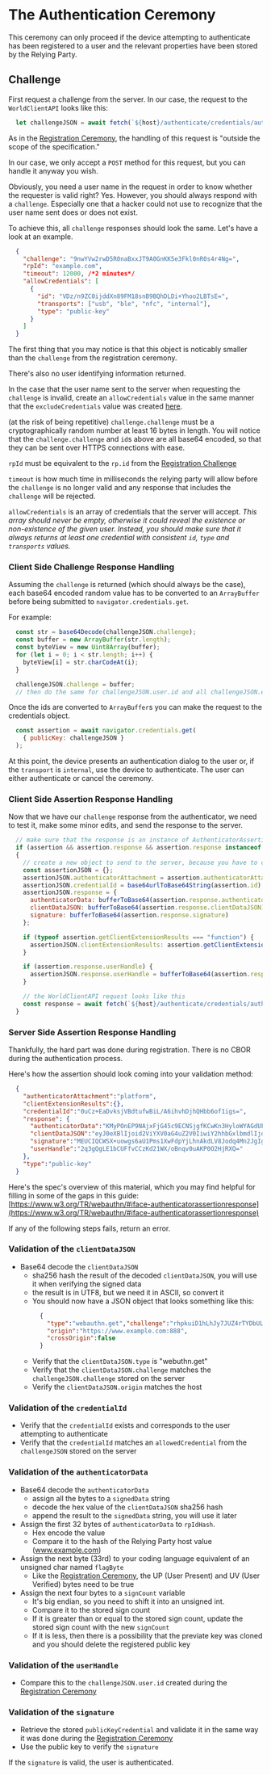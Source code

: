 # <a id="authenticationCeremony"></a> The Authentication Ceremony

This ceremony can only proceed if the device attempting to authenticate has been registered to a user and the relevant properties have been stored by the Relying Party.

## <a id="authenticationChallenge"></a> Challenge
First request a challenge from the server. In our case, the request to the `WorldClientAPI` looks like this:
```javascript
  let challengeJSON = await fetch(`${host}/authenticate/credentials/auth/challenge`, { method: "POST" });
```

As in the [Registration Ceremony](registration.md#registrationChallenge), the handling of this request is "outside the scope of the specification."

In our case, we only accept a `POST` method for this request, but you can handle it anyway you wish.

Obviously, you need a user name in the request in order to know whether the requester is valid right? Yes. However, you should always respond with a `challenge`. Especially one that a hacker could not use to recognize that the user name sent does or does not exist. 

To achieve this, all `challenge` responses should look the same. Let's have a look at an example.

```json
  {
    "challenge": "9nwYVw2rwD5R0naBxxJT9A0GnKK5e3Fkl0nR0s4r4Ng=",
    "rpId": "example.com",
    "timeout": 12000, /*2 minutes*/
    "allowCredentials": [
      {
        "id": "VDz/n9ZC0ijddXn89FM18snB9BQhDLDi+Yhoo2LBTsE=",
        "transports": ["usb", "ble", "nfc", "internal"],
        "type": "public-key"
      }
    ]
  }
```

The first thing that you may notice is that this object is noticably smaller than the `challenge` from the registration ceremony.

There's also no user identifying information returned.

In the case that the user name sent to the server when requesting the `challenge` is invalid, create an `allowCredentials` value in the same manner that the `excludeCredentials` value was created [here](registration.md#excludeCredentials).

(at the risk of being repetitive)
`challenge.challenge` must be a cryptographically random number at least 16 bytes in length. You will notice that the `challenge.challenge` and `id`s above are all base64 encoded, so that they can be sent over HTTPS connections with ease.

`rpId` must be equivalent to the `rp.id` from the [Registration Challenge](registration.md#rpObject)

`timeout` is how much time in milliseconds the relying party will allow before the `challenge` is no longer valid and any response that includes the `challenge` will be rejected.

`allowCredentials` is an array of credentials that the server will accept. <em>This array should never be empty, otherwise it could reveal the existence or non-existence of the given user. Instead, you should make sure that it always returns at least one credential with consistent `id`, `type` and `transports` values.</em>

### <a id="authenticationClientChallenge"></a> Client Side Challenge Response Handling
Assuming the `challenge` is returned (which should always be the case), each base64 encoded random value has to be converted to an `ArrayBuffer` before being submitted to `navigator.credentials.get`.

For example:
```javascript
  const str = base64Decode(challengeJSON.challenge);
  const buffer = new ArrayBuffer(str.length);
  const byteView = new Uint8Array(buffer);
  for (let i = 0; i < str.length; i++) {
    byteView[i] = str.charCodeAt(i);
  }

  challengeJSON.challenge = buffer;
  // then do the same for challengeJSON.user.id and all challengeJSON.excludeCredentials ids
```

Once the ids are converted to `ArrayBuffer`s you can make the request to the credentials object.

```javascript
  const assertion = await navigator.credentials.get(
    { publicKey: challengeJSON }
  );
```

At this point, the device presents an authentication dialog to the user or, if the `transport` is `internal`, use the device to authenticate. The user can either authenticate or cancel the ceremony.

### <a id="clientSideAttestationResponse"></a> Client Side Assertion Response Handling
Now that we have our `challenge` response from the authenticator, we need to test it, make some minor edits, and send the response to the server.

```javascript
  // make sure that the response is an instance of AuthenticatorAssertionResponse
  if (assertion && assertion.response && assertion.response instanceof window.AuthenticatorAssertionResponse)
  {
    // create a new object to send to the server, because you have to convert the ArrayBuffers back to base64 encoded values
    const assertionJSON = {};
    assertionJSON.authenticatorAttachment = assertion.authenticatorAttachment;
    assertionJSON.credentialId = base64urlToBase64String(assertion.id);
    assertionJSON.response = {
      authenticatorData: bufferToBase64(assertion.response.authenticatorData),
      clientDataJSON: bufferToBase64(assertion.response.clientDataJSON),
      signature: bufferToBase64(assertion.response.signature)
    };

    if (typeof assertion.getClientExtensionResults === "function") {
      assertionJSON.clientExtensionResults: assertion.getClientExtensionResults();
    }

    if (assertion.response.userHandle) {
      assertionJSON.response.userHandle = bufferToBase64(assertion.response.userHandle);
    }

    // the WorldClientAPI request looks like this
    const response = await fetch(`${host}/authenticate/credentials/auth`, { method: "POST" });
  }
```

### <a id=""></a> Server Side Assertion Response Handling

Thankfully, the hard part was done during registration. There is no CBOR during the authentication process. 

Here's how the assertion should look coming into your validation method:

```json
  {
    "authenticatorAttachment":"platform",
    "clientExtensionResults":{},
    "credentialId":"0uCz+EaDvksjVBdtufwBiL/A6ihvhDjhQHbb6of1igs=",
    "response": {
      "authenticatorData":"KMyPOnEP9NAjxFjG45c9ECNSjgfKCwKn3HyloWYAGdUFAAAAAg==",
      "clientDataJSON":"eyJ0eXBlIjoid2ViYXV0aG4uZ2V0IiwiY2hhbGxlbmdlIjoicmhwa3VpRDFoTGhKeTdKVVo0clRZRGJVTE5kcHU3VVRjNkZUd0NPZVBZd0M4c29oSTk2YVRnWDkyUjZnQ1ZkdVFZcm8tZEJDYzA4N2RNOWk1NjlwVUEiLCJvcmlnaW4iOiJodHRwczovL21haWwuamVkaS50ZXN0IiwiY3Jvc3NPcmlnaW4iOmZhbHNlfQ==",
      "signature":"MEUCIQCWSX+uowgs6aU1Pms1XwFdpYjLhnAkdLV8Jodq4Mn2JgIgXY8/TSfnMrB8ie2jSpzBpqCD5b1YcV3J+70NlWToX5o=",
      "userHandle":"2q3gQgLE1bCUFfvCCzKd21WX/oBnqv0uAKP0O2HjRXQ="
    },
    "type":"public-key"
  }
```

Here's the spec's overview of this material, which you may find helpful for filling in some of the gaps in this guide: [https://www.w3.org/TR/webauthn/#iface-authenticatorassertionresponse](https://www.w3.org/TR/webauthn/#iface-authenticatorassertionresponse)

If any of the following steps fails, return an error.

### Validation of the `clientDataJSON`
- Base64 decode the `clientDataJSON`
  - sha256 hash the result of the decoded `clientDataJSON`, you will use it when verifying the signed data
  - the result is in UTF8, but we need it in ASCII, so convert it
  - You should now have a JSON object that looks something like this:
    ```json
      {
        "type":"webauthn.get","challenge":"rhpkuiD1hLhJy7JUZ4rTYDbULNdpu7UTc6FTwCOePYwC8sohI96aTgX92R6gCVduQYro-dBCc087dM9i569pUA",
        "origin":"https://www.example.com:888",
        "crossOrigin":false
      }
    ```
  - Verify that the `clientDataJSON.type` is "webuthn.get"
  - Verify that the `clientDataJSON.challenge` matches the `challengeJSON.challenge` stored on the server
  - Verify the `clientDataJSON.origin` matches the host

### Validation of the `credentialId`
  - Verify that the `credentialId` exists and corresponds to the user attempting to authenticate
  - Verify that the `credentialId` matches an `allowedCredential` from the `challengeJSON` stored on the server

### Validation of the `authenticatorData`
- Base64 decode the `authenticatorData`
  - assign all the bytes to a `signedData` string
  - decode the hex value of the `clientDataJSON` sha256 hash
  - append the result to the `signedData` string, you will use it later
- Assign the first 32 bytes of `authenticatorData` to `rpIdHash`.
  - Hex encode the value
  - Compare it to the hash of the Relying Party host value (www.example.com)
- Assign the next byte (33rd) to your coding language equivalent of an unsigned char named `flagByte`
  - Like the [Registration Ceremony](registration.md#attestationObjectValidation), the UP (User Present) and UV (User Verified) bytes need to be true
- Assign the next four bytes to a `signCount` variable
  - It's big endian, so you need to shift it into an unsigned int. 
  - Compare it to the stored sign count
  - If it is greater than or equal to the stored sign count, update the stored sign count with the new `signCount`
  - If it is less, then there is a possibility that the previate key was cloned and you should delete the registered public key

### Validation of the `userHandle`
- Compare this to the `challengeJSON.user.id` created during the [Registration Ceremony](registration.md#registrationChallenge)

### Validation of the `signature`
- Retrieve the stored `publicKeyCredential` and validate it in the same way it was done during the [Registration Ceremony](registration.md#credentialPublicKeyValidation)
- Use the public key to verify the `signature`

If the `signature` is valid, the user is authenticated.



